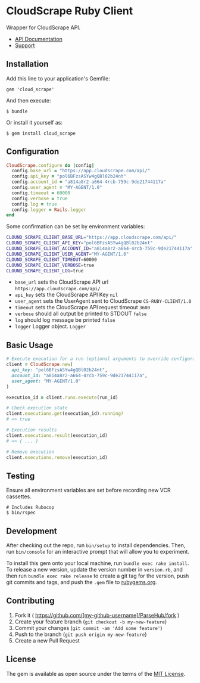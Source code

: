 # CloudScrape Ruby Client

Wrapper for CloudScrape API.

* [API Documentation](https://app.cloudscrape.com/#/api)
* [Support](https://cloudscrape.zendesk.com/hc/en-us)

## Installation

Add this line to your application's Gemfile:

    gem 'cloud_scrape'

And then execute:

    $ bundle

Or install it yourself as:

    $ gem install cloud_scrape

## Configuration

``` ruby
CloudScrape.configure do |config|
  config.base_url = "https://app.cloudscrape.com/api/"
  config.api_key = "pol6BFzsASYw4gQBl02b24nt"
  config.account_id = "a814a8r2-a664-4rcb-759c-9de21744117a"
  config.user_agent = "MY-AGENT/1.0"
  config.timeout = 60000
  config.verbose = true
  config.log = true
  config.logger = Rails.logger
end
```

Some confirmation can be set by environment variables:

``` bash
CLOUND_SCRAPE_CLIENT_BASE_URL="https://app.cloudscrape.com/api/"
CLOUND_SCRAPE_CLIENT_API_KEY="pol6BFzsASYw4gQBl02b24nt"
CLOUND_SCRAPE_CLIENT_ACCOUNT_ID="a814a8r2-a664-4rcb-759c-9de21744117a"
CLOUND_SCRAPE_CLIENT_USER_AGENT="MY-AGENT/1.0"
CLOUND_SCRAPE_CLIENT_TIMEOUT=60000
CLOUND_SCRAPE_CLIENT_VERBOSE=true
CLOUND_SCRAPE_CLIENT_LOG=true
```

* `base_url` sets the CloudScrape API url `https://app.cloudscrape.com/api/`
* `api_key` sets the CloudScrape API Key `nil`
* `user_agent` sets the UserAgent sent to CloudScrape `CS-RUBY-CLIENT/1.0`
* `timeout` sets the CloudScrape API request timeout `3600`
* `verbose` should all output be printed to STDOUT `false`
* `log` should log message be printed `false`
* `logger` Logger object. `Logger`

## Basic Usage

``` ruby
# Execute execution for a run (optional arguments to override configuration)
client = CloudScrape.new(
  api_key: "pol6BFzsASYw4gQBl02b24nt",
  account_id: "a814a8r2-a664-4rcb-759c-9de21744117a",
  user_agent: "MY-AGENT/1.0"
)

execution_id = client.runs.execute(run_id)

# Check execution state
client.executions.get(execution_id).running?
# => true

# Execution results
client.executions.result(execution_id)
# => { ... }

# Remove execution
client.executions.remove(execution_id)
```

## Testing

Ensure all environment variables are set before recording new VCR cassettes.

    # Includes Rubocop
    $ bin/rspec

## Development

After checking out the repo, run `bin/setup` to install dependencies. Then, run `bin/console` for an interactive prompt that will allow you to experiment.

To install this gem onto your local machine, run `bundle exec rake install`. To release a new version, update the version number in `version.rb`, and then run `bundle exec rake release` to create a git tag for the version, push git commits and tags, and push the `.gem` file to [rubygems.org](https://rubygems.org).

## Contributing

1. Fork it ( https://github.com/[my-github-username]/ParseHub/fork )
2. Create your feature branch (`git checkout -b my-new-feature`)
3. Commit your changes (`git commit -am 'Add some feature'`)
4. Push to the branch (`git push origin my-new-feature`)
5. Create a new Pull Request

## License

The gem is available as open source under the terms of the [MIT License](http://opensource.org/licenses/MIT).
